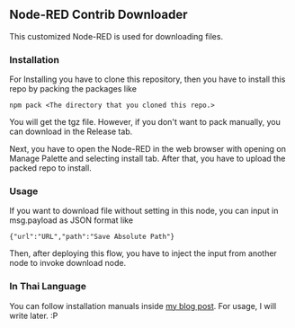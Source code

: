 ## Node-RED Contrib Downloader

This customized Node-RED is used for downloading files. 

### Installation

For Installing you have to clone this repository, then you have to install this repo by packing the packages like

```
npm pack <The directory that you cloned this repo.>
```

You will get the tgz file. However, if you don't want to pack manually, you can download in the Release tab.

Next, you have to open the Node-RED in the web browser with opening on Manage Palette and selecting install tab. After that, you have to upload the
packed repo to install.

### Usage

If you want to download file without setting in this node, you can input in msg.payload as JSON format like 

```
{"url":"URL","path":"Save Absolute Path"}
```

Then, after deploying this flow, you have to inject the input from another node to invoke download node.

### In Thai Language

You can follow installation manuals inside [my blog post](https://nickuntitled.com/2021/03/27/customize-node-red-module-for-yourself/). For usage, I will write later. :P

